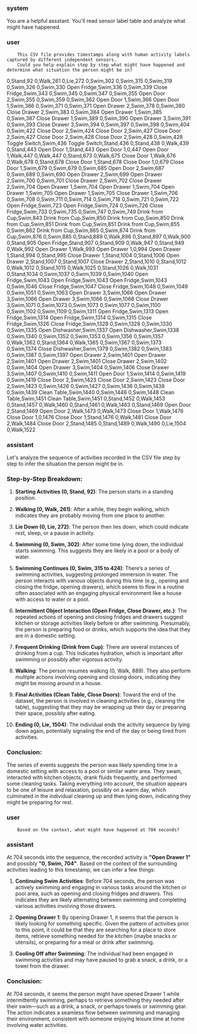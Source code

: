 ### system
You are a helpful assstant. You'll read sensor label table and analyze what might have happened.
### user

        This CSV file provides timestamps along with human activity labels captured by different independent sensors.
        Could you help explain step by step what might have happened and determine what situation the person might be in?
    
0,Stand,92
0,Walk,261
0,Lie,272
0,Swim,302
0,Swim,315
0,Swim,319
0,Swim,326
0,Swim,330
Open Fridge,Swim,336
0,Swim,339
Close Fridge,Swim,343
0,Swim,345
0,Swim,347
0,Swim,355
Open Door 2,Swim,355
0,Swim,359
0,Swim,362
Open Door 1,Swim,366
Open Door 1,Swim,366
0,Swim,371
0,Swim,371
Open Drawer 2,Swim,378
0,Swim,380
Close Drawer 2,Swim,383
0,Swim,384
Open Drawer 1,Swim,385
0,Swim,387
Close Drawer 1,Swim,389
0,Swim,390
Open Drawer 3,Swim,391
0,Swim,393
Close Drawer 3,Swim,394
0,Swim,397
0,Swim,398
0,Swim,404
0,Swim,422
Close Door 2,Swim,424
Close Door 2,Swim,427
Close Door 2,Swim,427
Close Door 2,Swim,428
Close Door 2,Swim,428
0,Swim,428
Toggle Switch,Swim,436
Toggle Switch,Stand,436
0,Stand,438
0,Walk,439
0,Stand,443
Open Door 1,Stand,443
Open Door 1,0,447
Open Door 1,Walk,447
0,Walk,447
0,Stand,673
0,Walk,675
Close Door 1,Walk,676
0,Walk,678
0,Stand,678
Close Door 1,Stand,678
Close Door 1,0,679
Close Door 1,Swim,679
0,Swim,679
0,Swim,685
Open Door 2,Swim,687
0,Swim,689
0,Swim,690
Open Drawer 2,Swim,699
Open Drawer 2,Swim,700
0,Swim,701
Close Drawer 2,Swim,702
Close Drawer 2,Swim,704
Open Drawer 1,Swim,704
Open Drawer 1,Swim,704
Open Drawer 1,Swim,705
Open Drawer 1,Swim,705
Close Drawer 1,Swim,706
0,Swim,708
0,Swim,711
0,Swim,714
0,Swim,718
0,Swim,721
0,Swim,722
Open Fridge,Swim,723
Open Fridge,Swim,724
0,Swim,726
Close Fridge,Swim,733
0,Swim,735
0,Swim,747
0,Swim,749
Drink from Cup,Swim,843
Drink from Cup,Swim,850
Drink from Cup,Swim,850
Drink from Cup,Swim,851
Drink from Cup,Swim,851
Drink from Cup,Swim,855
0,Swim,862
Drink from Cup,Swim,865
0,Swim,874
Drink from Cup,Swim,876
0,Swim,885
0,Stand,889
0,Walk,896
0,Stand,897
0,Walk,900
0,Stand,905
Open Fridge,Stand,907
0,Stand,909
0,Walk,947
0,Stand,949
0,Walk,992
Open Drawer 1,Walk,993
Open Drawer 1,0,994
Open Drawer 1,Stand,994
0,Stand,995
Close Drawer 1,Stand,1004
0,Stand,1006
Open Drawer 2,Stand,1007
0,Stand,1007
Close Drawer 2,Stand,1010
0,Stand,1012
0,Walk,1012
0,Stand,1015
0,Walk,1025
0,Stand,1026
0,Walk,1031
0,Stand,1034
0,Swim,1037
0,Swim,1039
0,Swim,1040
Open Fridge,Swim,1043
Open Fridge,Swim,1043
Open Fridge,Swim,1043
0,Swim,1046
Close Fridge,Swim,1047
Close Fridge,Swim,1048
0,Swim,1049
0,Swim,1051
0,Swim,1063
Open Drawer 3,Swim,1066
Open Drawer 3,Swim,1066
Open Drawer 3,Swim,1066
0,Swim,1068
Close Drawer 3,Swim,1071
0,Swim,1073
0,Swim,1073
0,Swim,1077
0,Swim,1100
0,Swim,1102
0,Swim,1109
0,Swim,1311
Open Fridge,Swim,1313
Open Fridge,Swim,1314
Open Fridge,Swim,1314
0,Swim,1315
Close Fridge,Swim,1326
Close Fridge,Swim,1328
0,Swim,1328
0,Swim,1330
0,Swim,1335
Open Dishwasher,Swim,1337
Open Dishwasher,Swim,1338
0,Swim,1340
0,Swim,1352
0,Swim,1353
0,Swim,1356
0,Swim,1357
0,Walk,1362
0,Stand,1364
0,Walk,1365
0,Swim,1367
0,Swim,1373
0,Swim,1374
Close Dishwasher,Swim,1379
0,Swim,1382
0,Swim,1383
0,Swim,1387
0,Swim,1397
Open Drawer 2,Swim,1401
Open Drawer 2,Swim,1401
Open Drawer 2,Swim,1401
Close Drawer 2,Swim,1402
0,Swim,1404
Open Drawer 3,Swim,1404
0,Swim,1406
Close Drawer 3,Swim,1407
0,Swim,1410
0,Swim,1411
Open Door 1,Swim,1414
0,Swim,1419
0,Swim,1419
Close Door 2,Swim,1423
Close Door 2,Swim,1423
Close Door 2,Swim,1423
0,Swim,1426
0,Swim,1427
0,Swim,1436
0,Swim,1438
0,Swim,1439
Clean Table,Swim,1440
0,Swim,1446
0,Swim,1448
Clean Table,Swim,1451
Clean Table,Swim,1451
0,Stand,1452
0,Walk,1453
0,Stand,1457
0,Walk,1460
0,Stand,1461
0,Walk,1463
0,Stand,1469
Open Door 2,Stand,1469
Open Door 2,Walk,1473
0,Walk,1473
Close Door 1,Walk,1476
Close Door 1,0,1476
Close Door 1,Stand,1476
0,Walk,1481
Close Door 2,Walk,1484
Close Door 2,Stand,1485
0,Stand,1489
0,Walk,1490
0,Lie,1504
0,Walk,1522

### assistant
Let's analyze the sequence of activities recorded in the CSV file step by step to infer the situation the person might be in.

### Step-by-Step Breakdown:

1. **Starting Activities (0, Stand, 92)**: The person starts in a standing position.

2. **Walking (0, Walk, 261)**: After a while, they begin walking, which indicates they are probably moving from one place to another.

3. **Lie Down (0, Lie, 272)**: The person then lies down, which could indicate rest, sleep, or a pause in activity.

4. **Swimming (0, Swim, 302)**: After some time lying down, the individual starts swimming. This suggests they are likely in a pool or a body of water.

5. **Swimming Continues (0, Swim, 315 to 424)**: There’s a series of swimming activities, suggesting prolonged immersion in water. The person interacts with various objects during this time (e.g., opening and closing the fridge, opening drawers), which seems to flow in a routine often associated with an engaging physical environment like a house with access to water or a pool.

6. **Intermittent Object Interaction (Open Fridge, Close Drawer, etc.)**: The repeated actions of opening and closing fridges and drawers suggest kitchen or storage activities likely before or after swimming. Presumably, the person is preparing food or drinks, which supports the idea that they are in a domestic setting.

7. **Frequent Drinking (Drink from Cup)**: There are several instances of drinking from a cup. This indicates hydration, which is important after swimming or possibly after vigorous activity.

8. **Walking**: The person resumes walking (0, Walk, 889). They also perform multiple actions involving opening and closing doors, indicating they might be moving around in a house.

9. **Final Activities (Clean Table, Close Doors)**: Toward the end of the dataset, the person is involved in cleaning activities (e.g., cleaning the table), suggesting that they may be wrapping up their day or preparing their space, possibly after eating.

10. **Ending (0, Lie, 1504)**: The individual ends the activity sequence by lying down again, potentially signaling the end of the day or being tired from activities.

### Conclusion:
The series of events suggests the person was likely spending time in a domestic setting with access to a pool or similar water area. They swam, interacted with kitchen objects, drank fluids frequently, and performed some cleaning tasks. Taking everything into account, the situation appears to be one of leisure and relaxation, possibly on a warm day, which culminated in the individual cleaning up and then lying down, indicating they might be preparing for rest.
### user

        Based on the context, what might have happened at 704 seconds?
    
### assistant
At 704 seconds into the sequence, the recorded activity is **"Open Drawer 1"** and possibly **"0, Swim, 704"**. Based on the context of the surrounding activities leading to this timestamp, we can infer a few things:

1. **Continuing Swim Activities**: Before 704 seconds, the person was actively swimming and engaging in various tasks around the kitchen or pool area, such as opening and closing fridges and drawers. This indicates they are likely alternating between swimming and completing various activities involving those drawers.

2. **Opening Drawer 1**: By opening Drawer 1, it seems that the person is likely looking for something specific. Given the pattern of activities prior to this point, it could be that they are searching for a place to store items, retrieve something needed for the kitchen (maybe snacks or utensils), or preparing for a meal or drink after swimming.

3. **Cooling Off after Swimming**: The individual had been engaged in swimming activities and may have paused to grab a snack, a drink, or a towel from the drawer.

### Conclusion:
At 704 seconds, it seems the person might have opened Drawer 1 while intermittently swimming, perhaps to retrieve something they needed after their swim—such as a drink, a snack, or perhaps towels or swimming gear. The action indicates a seamless flow between swimming and managing their environment, consistent with someone enjoying leisure time at home involving water activities.
